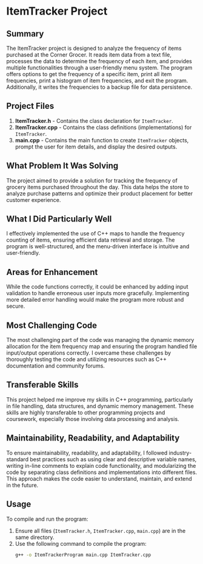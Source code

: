 # ItemTracker Project

## Summary
The ItemTracker project is designed to analyze the frequency of items purchased at the Corner Grocer. It reads item data from a text file, processes the data to determine the frequency of each item, and provides multiple functionalities through a user-friendly menu system. The program offers options to get the frequency of a specific item, print all item frequencies, print a histogram of item frequencies, and exit the program. Additionally, it writes the frequencies to a backup file for data persistence.

## Project Files
1. **ItemTracker.h** - Contains the class declaration for `ItemTracker`.
2. **ItemTracker.cpp** - Contains the class definitions (implementations) for `ItemTracker`.
3. **main.cpp** - Contains the main function to create `ItemTracker` objects, prompt the user for item details, and display the desired outputs.

## What Problem It Was Solving
The project aimed to provide a solution for tracking the frequency of grocery items purchased throughout the day. This data helps the store to analyze purchase patterns and optimize their product placement for better customer experience.

## What I Did Particularly Well
I effectively implemented the use of C++ maps to handle the frequency counting of items, ensuring efficient data retrieval and storage. The program is well-structured, and the menu-driven interface is intuitive and user-friendly.

## Areas for Enhancement
While the code functions correctly, it could be enhanced by adding input validation to handle erroneous user inputs more gracefully. Implementing more detailed error handling would make the program more robust and secure.

## Most Challenging Code
The most challenging part of the code was managing the dynamic memory allocation for the item frequency map and ensuring the program handled file input/output operations correctly. I overcame these challenges by thoroughly testing the code and utilizing resources such as C++ documentation and community forums.

## Transferable Skills
This project helped me improve my skills in C++ programming, particularly in file handling, data structures, and dynamic memory management. These skills are highly transferable to other programming projects and coursework, especially those involving data processing and analysis.

## Maintainability, Readability, and Adaptability
To ensure maintainability, readability, and adaptability, I followed industry-standard best practices such as using clear and descriptive variable names, writing in-line comments to explain code functionality, and modularizing the code by separating class definitions and implementations into different files. This approach makes the code easier to understand, maintain, and extend in the future.

## Usage
To compile and run the program:
1. Ensure all files (`ItemTracker.h`, `ItemTracker.cpp`, `main.cpp`) are in the same directory.
2. Use the following command to compile the program:
   ```sh
   g++ -o ItemTrackerProgram main.cpp ItemTracker.cpp
